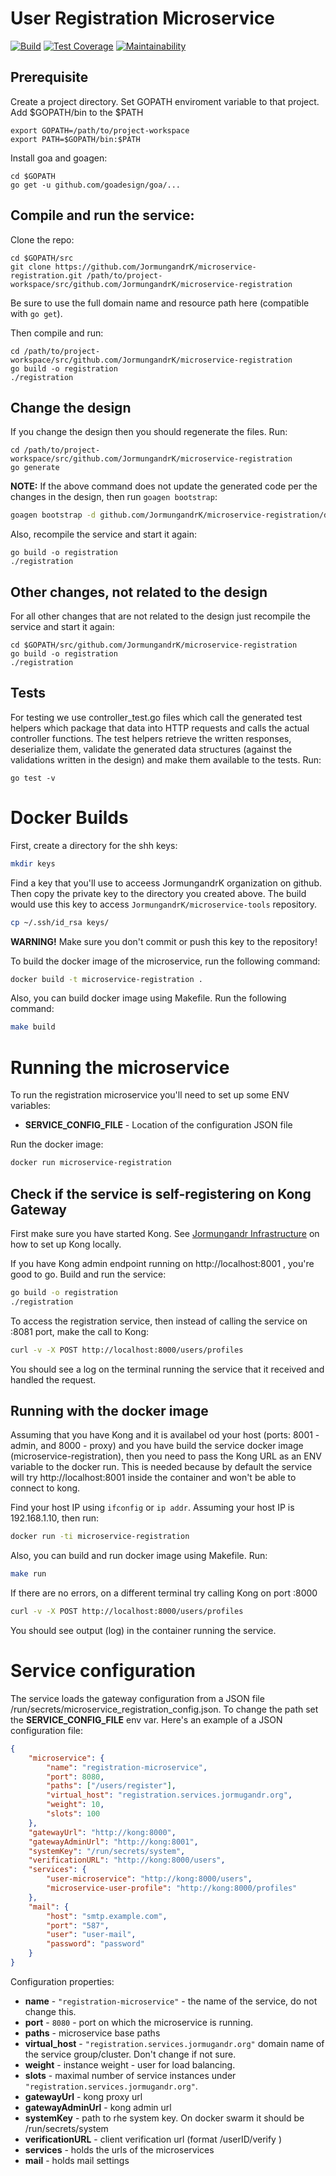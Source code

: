 User Registration Microservice
==============================

[![Build](https://travis-ci.com/JormungandrK/microservice-registration.svg?token=UB5yzsLHNSbtjSYrGbWf&branch=master)](https://travis-ci.com/JormungandrK/microservice-registration)
[![Test Coverage](https://api.codeclimate.com/v1/badges/a30f92c1b70b692e6484/test_coverage)](https://codeclimate.com/repos/59e7705a9c7963028d001870/test_coverage)
[![Maintainability](https://api.codeclimate.com/v1/badges/a30f92c1b70b692e6484/maintainability)](https://codeclimate.com/repos/59e7705a9c7963028d001870/maintainability)

## Prerequisite
Create a project directory. Set GOPATH enviroment variable to that project. Add $GOPATH/bin to the $PATH
```
export GOPATH=/path/to/project-workspace
export PATH=$GOPATH/bin:$PATH
```
Install goa and goagen:
```
cd $GOPATH
go get -u github.com/goadesign/goa/...
```

## Compile and run the service:
Clone the repo:
```
cd $GOPATH/src
git clone https://github.com/JormungandrK/microservice-registration.git /path/to/project-workspace/src/github.com/JormungandrK/microservice-registration
```
Be sure to use the full domain name and resource path here (compatible with ```go get```).


Then compile and run:
```
cd /path/to/project-workspace/src/github.com/JormungandrK/microservice-registration
go build -o registration
./registration
```

## Change the design
If you change the design then you should regenerate the files. Run:
```
cd /path/to/project-workspace/src/github.com/JormungandrK/microservice-registration
go generate
```
**NOTE:** If the above command does not update the generated code per the changes in the design,
then run ```goagen bootstrap```:

```bash
goagen bootstrap -d github.com/JormungandrK/microservice-registration/design -o .
```


Also, recompile the service and start it again:
```
go build -o registration
./registration
```

## Other changes, not related to the design
For all other changes that are not related to the design just recompile the service and start it again:
```
cd $GOPATH/src/github.com/JormungandrK/microservice-registration
go build -o registration
./registration
```

## Tests
For testing we use controller_test.go files which call the generated test helpers which package that data into HTTP requests and calls the actual controller functions. The test helpers retrieve the written responses, deserialize them, validate the generated data structures (against the validations written in the design) and make them available to the tests. Run:
```
go test -v
```

# Docker Builds

First, create a directory for the shh keys:
```bash
mkdir keys
```

Find a key that you'll use to acceess JormungandrK organization on github. Then copy the
private key to the directory you created above. The build would use this key to
access ```JormungandrK/microservice-tools``` repository.

```bash
cp ~/.ssh/id_rsa keys/
```

**WARNING!** Make sure you don't commit or push this key to the repository!

To build the docker image of the microservice, run the following command:
```bash
docker build -t microservice-registration .
```

Also, you can build docker image using Makefile. Run the following command:
```bash
make build
```

# Running the microservice

To run the registration microservice you'll need to set up some ENV variables:

 * **SERVICE_CONFIG_FILE** - Location of the configuration JSON file

Run the docker image:
```bash
docker run microservice-registration
```

## Check if the service is self-registering on Kong Gateway

First make sure you have started Kong. See [Jormungandr Infrastructure](https://github.com/JormungandrK/jormungandr-infrastructure)
on how to set up Kong locally.

If you have Kong admin endpoint running on http://localhost:8001 , you're good to go.
Build and run the service:
```bash
go build -o registration
./registration
```

To access the registration service, then instead of calling the service on :8081 port,
make the call to Kong:

```bash
curl -v -X POST http://localhost:8000/users/profiles
```

You should see a log on the terminal running the service that it received and handled the request.

## Running with the docker image

Assuming that you have Kong and it is availabel od your host (ports: 8001 - admin, and 8000 - proxy) and
you have build the service docker image (microservice-registration), then you need to pass
the Kong URL as an ENV variable to the docker run. This is needed because by default
the service will try http://localhost:8001 inside the container and won't be able to connect to kong.

Find your host IP using ```ifconfig``` or ```ip addr```.
Assuming your host IP is 192.168.1.10, then run:

```bash
docker run -ti microservice-registration
```

Also, you can build and run docker image using Makefile. Run:
```bash
make run
```

If there are no errors, on a different terminal try calling Kong on port :8000

```bash
curl -v -X POST http://localhost:8000/users/profiles
```

You should see output (log) in the container running the service.


# Service configuration

The service loads the gateway configuration from a JSON file /run/secrets/microservice_registration_config.json. To change the path set the
**SERVICE_CONFIG_FILE** env var.
Here's an example of a JSON configuration file:

```json
{
	"microservice": {
		"name": "registration-microservice",
		"port": 8080,
		"paths": ["/users/register"],
		"virtual_host": "registration.services.jormugandr.org",
		"weight": 10,
		"slots": 100
	},
	"gatewayUrl": "http://kong:8000",
	"gatewayAdminUrl": "http://kong:8001",
	"systemKey": "/run/secrets/system",
	"verificationURL": "http://kong:8000/users",
	"services": {
		"user-microservice": "http://kong:8000/users",
		"microservice-user-profile": "http://kong:8000/profiles"
	},
	"mail": {
		"host": "smtp.example.com",
		"port": "587",
		"user": "user-mail",
		"password": "password"
	}
}
```

Configuration properties:
 * **name** - ```"registration-microservice"``` - the name of the service, do not change this.
 * **port** - ```8080``` - port on which the microservice is running.
 * **paths** - microservice base paths
 * **virtual_host** - ```"registration.services.jormugandr.org"``` domain name of the service group/cluster. Don't change if not sure.
 * **weight** - instance weight - user for load balancing.
 * **slots** - maximal number of service instances under ```"registration.services.jormugandr.org"```.
 * **gatewayUrl** -  kong proxy url
 * **gatewayAdminUrl** -  kong admin url
 * **systemKey** -  path to rhe system key. On docker swarm it should be /run/secrets/system
 * **verificationURL** -  client verification url (format <url>/userID/verify )
 * **services** - holds the urls of the microservices
 * **mail** - holds mail settings